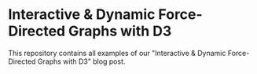 # Interactive & Dynamic Force-Directed Graphs with D3
This repository contains all examples of our "Interactive &amp; Dynamic Force-Directed Graphs with D3" blog post.
